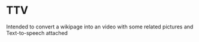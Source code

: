 # TTV
Intended to convert a wikipage into an video with some related pictures and Text-to-speech attached
